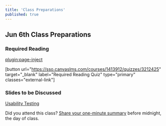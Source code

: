 ```yaml
---
title: 'Class Preparations'
published: true
---
```


## Jun 6th Class Preparations

### Required Reading
[plugin:page-inject](/module-readings/module-05)

[button url="https://sso.canvaslms.com/courses/1413912/quizzes/3212425" target="_blank" label="Required Reading Quiz" type="primary" classes="external-link"]  

### Slides to be Discussed
[Usability Testing](../../presentations/placeholder-slides?target=_blank)

Did you attend this class? [Share your one-minute summary](https://sso.canvaslms.com/courses/1413912/assignments/9519522) before midnight, the day of class.
